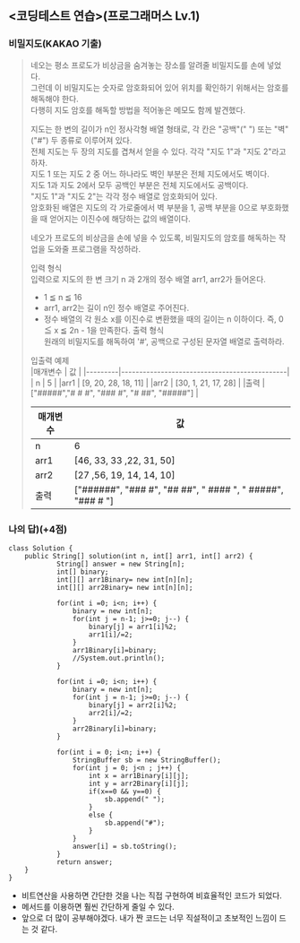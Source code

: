 ## <코딩테스트 연습>(프로그래머스 Lv.1)
### 비밀지도(KAKAO 기출)
>네오는 평소 프로도가 비상금을 숨겨놓는 장소를 알려줄 비밀지도를 손에 넣었다.   
>그런데 이 비밀지도는 숫자로 암호화되어 있어 위치를 확인하기 위해서는 암호를 해독해야 한다.   
>다행히 지도 암호를 해독할 방법을 적어놓은 메모도 함께 발견했다.   
>
>지도는 한 변의 길이가 n인 정사각형 배열 형태로, 각 칸은 "공백"(" ") 또는 "벽"("#") 두 종류로 이루어져 있다.   
>전체 지도는 두 장의 지도를 겹쳐서 얻을 수 있다. 각각 "지도 1"과 "지도 2"라고 하자.   
>지도 1 또는 지도 2 중 어느 하나라도 벽인 부분은 전체 지도에서도 벽이다.   
> 지도 1과 지도 2에서 모두 공백인 부분은 전체 지도에서도 공백이다.   
>"지도 1"과 "지도 2"는 각각 정수 배열로 암호화되어 있다.   
>암호화된 배열은 지도의 각 가로줄에서 벽 부분을 1, 공백 부분을 0으로 부호화했을 때 얻어지는 이진수에 해당하는 값의 배열이다.   
>
>
>네오가 프로도의 비상금을 손에 넣을 수 있도록, 비밀지도의 암호를 해독하는 작업을 도와줄 프로그램을 작성하라.   
>
>입력 형식   
>입력으로 지도의 한 변 크기 n 과 2개의 정수 배열 arr1, arr2가 들어온다.   
>- 1 ≦ n ≦ 16
>- arr1, arr2는 길이 n인 정수 배열로 주어진다.
>- 정수 배열의 각 원소 x를 이진수로 변환했을 때의 길이는 n 이하이다. 즉, 0 ≦ x ≦ 2n - 1을 만족한다.
>출력 형식   
>원래의 비밀지도를 해독하여 '#', 공백으로 구성된 문자열 배열로 출력하라.   
>
>입출력 예제   
>|매개변수	|               값                             |
>|---------|----------------------------------------------|
>|  n	     | 5                                            |
>|arr1     |	[9, 20, 28, 18, 11]                         |
>|arr2     | 	[30, 1, 21, 17, 28]                         |
>|출력     |	["#####","# # #", "### #", "# ##", "#####"] |
>
>|매개변수	|               값                                           |
>|---------|------------------------------------------------------------|
>|  n	     | 6                                                          |
>|arr1     |	[46, 33, 33 ,22, 31, 50]                                  |
>|arr2     | 	[27 ,56, 19, 14, 14, 10]                                  |
>|출력     |	["######", "### #", "## ##", " #### ", " #####", "### # "]|


### 나의 답)(+4점)
```
class Solution {
    public String[] solution(int n, int[] arr1, int[] arr2) {
            String[] answer = new String[n];
	        int[] binary;
	        int[][] arr1Binary= new int[n][n];
	        int[][] arr2Binary= new int[n][n];
	        
	        for(int i =0; i<n; i++) {
	        	binary = new int[n];
	        	for(int j = n-1; j>=0; j--) {
	        		binary[j] = arr1[i]%2;
	        		arr1[i]/=2;
	        	}
	        	arr1Binary[i]=binary;
	        	//System.out.println();
	        }
	        
	        for(int i =0; i<n; i++) {
	        	binary = new int[n];
	        	for(int j = n-1; j>=0; j--) {
	        		binary[j] = arr2[i]%2;
	        		arr2[i]/=2;
	        	}
	        	arr2Binary[i]=binary;
	        }
	        
	        for(int i = 0; i<n; i++) {
	        	StringBuffer sb = new StringBuffer();
	        	for(int j = 0; j<n ; j++) {
	        		int x = arr1Binary[i][j];
	        		int y = arr2Binary[i][j];
	        		if(x==0 && y==0) {
	        			sb.append(" ");
	        		}
	        		else {
	        			sb.append("#");
	        		}
	        	}
	        	answer[i] = sb.toString();
	        }
	        return answer;
    }
}
```

- 비트연산을 사용하면 간단한 것을 나는 직접 구현하여 비효율적인 코드가 되었다.
- 메서드를 이용하면 훨씬 간단하게 줄일 수 있다.
- 앞으로 더 많이 공부해야겠다. 내가 짠 코드는 너무 직설적이고 초보적인 느낌이 드는 것 같다.

